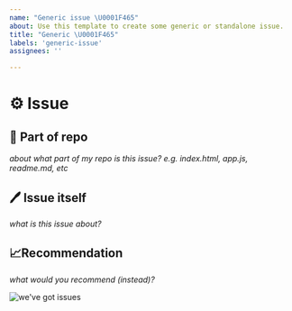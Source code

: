 ```yaml
---
name: "Generic issue \U0001F465"
about: Use this template to create some generic or standalone issue.
title: "Generic \U0001F465"
labels: 'generic-issue'
assignees: ''

---
```


# ⚙️ Issue
## 📁 Part of repo
_about what part of my repo is this issue? e.g. index.html, app.js, readme.md, etc_

## 🖊️ Issue itself
_what is this issue about?_

## 📈Recommendation
_what would you recommend (instead)?_


![we've got issues](https://media.giphy.com/media/4Mni3cxTuKHDi/giphy.gif)
